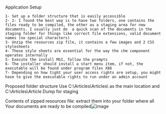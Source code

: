 Application Setup


	1- Set up a folder structure that is easily accessible
	2- 2- I found the best way is to have two folders, one contains the files ready to be compiled, the other as a staging area for new documents. I usually just do  a quick scan of the documents in the staging folder for things like correct file extensions, valid document names (no special characters)
	3- Unzip the resources zip file, it contains a few images and 2 CSS stylesheets
	4- These style sheets are essential for the way the chm component operates internally
	5- Execute the install MSI, follow the prompts
	6- The installer should install a start menu item, if not, the executable will be found under program files X86
	7- Depending on how tight your user access rights are setup, you might have to give the executable rights to run under an admin account



Proposed folder structure 
Use C:\Articles\Articles\ as the main location and C:\Articles\Article Dump for staging









Contents of zipped resources file: extract them into your folder where all
Your documents are ready to be compiled![image](https://github.com/user-attachments/assets/b7d0aeab-6e4b-4620-a66b-4ea4e8b4369d)










